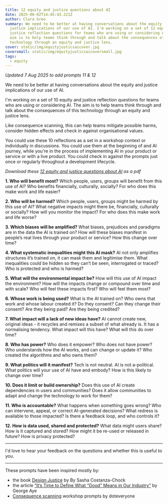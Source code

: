 ```yaml
---
title: 12 equity and justice questions about AI
date: 2025-06-02T14:45:43.221Z
author: Clara Greo
summary: We need to be better at having conversations about the equity and
  justice implications of our use of AI. I'm working on a set of 12 equity and
  justice reflection questions for teams who are using or considering AI. The
  aim is to help teams think through and talk about the consequences of this
  technology through an equity and justice lens.
cover: static/img/equityjusticsaicover.jpg
coversmall: static/img/equityjusticsaicoversmall.jpg
tags:
  - equity
---
```



*Updated 7 Aug 2025 to add prompts 11 & 12*

We need to be better at having conversations about the equity and justice implications of our use of AI. 

I'm working on a set of 10 equity and justice reflection questions for teams who are using or considering AI. The aim is to help teams think through and talk about the consequences of this technology through an equity and justice lens. 

Like consequence scanning, this can help teams mitigate possible harms, consider hidden effects and check in against organisational values. 

You could use these 10 reflections as a set in a workshop context or individually in discussions. You could use them at the beginning of and AI journey, while you're in the process of implementing AI in your product or service or with a live product. You could check in against the prompts just once or regularly throughout a development lifecycle.

    

*Download these [12 equity and justice questions about AI](https://drive.google.com/file/d/1uFtvpvDhiupP-2CdFQdnG8qqz-TcdL4r/view?usp=sharing) as a pdf*
<br>

**1. Who will benefit most?** 
Which people, users, groups will benefit from this use of AI?
Who benefits financially, culturally, socially?
For who does this make work and life easier?
<br>

**2. Who will be harmed?** 
Which people, users, groups might be harmed by this use of AI?
What negative impacts might there be, financially, culturally or socially?
How will you monitor the impact?
For who does this make work and life worse?
<br>

**3. Which biases will be amplified?** 
What biases, prejudices and paradigms are in the data the AI is trained on? 
How will these biases manifest in people’s real lives through your product or service? 
How this change over time? 
<br>

**4. What systematic inequalities might this AI mask?** 
AI not only amplifies structures it’s trained on, it can mask them and legitimise them. 
What inequalities could be hidden so they can’t be seen, interrogated or traced? 
Who is protected and who is harmed? 
<br>

**5. What will the environmental impact be?** 
How will this use of AI impact the environment? 
How will the impacts change or compound over time and with scale?
Who will feel these impacts first? 
Who will feel them most? 
<br>

**6. Whose work is being used?** 
What is the AI trained on? 
Who owns that work and whose labour created it? 
Do they consent? 
Can they change their consent? 
Are they being paid? 
Are they being credited? 
<br>

**7. What impact will a lack of new ideas have?** 
AI cannot create new, original ideas - it recycles and remixes a subset of what already is. It has a normalising tendency. 
What impact will this have? 
What will this do over time? 
<br>

**8. Who has power?** 
Who does it empower? 
Who does not have power? 
Who understands how the AI works, and can change or update it? 
Who created the algorithms and who owns them? 
<br>

**9. What politics will it manifest?** 
Tech is not neutral. AI is not a-political. 
What politics will your use of AI have and embody? 
How is this likely to change over time? 
<br>

**10. Does it limit or build ownership?** 
Does this use of AI create dependencies in users and communities? 
Does it allow communities to adapt and change the technology to work for them? 
<br>

**11. Who is accountable?**
What happens when something goes wrong? 
Who can intervene, appeal, or correct AI-generated decisions?
What redress is available to those impacted?
Is there a feedback loop, and who controls it?
<br>

**12. How is data used, shared and protected?**
What data might users share? 
How is it captured and stored?
How might it be re-used or released in future?
How is privacy protected?

---

I'd love to hear your feedback on the questions and whether this is useful to you. 

---


These prompts have been inspired mostly by: 
- the book [Design Justice](https://designjustice.mitpress.mit.edu/) by By Sasha Costanza-Chock 
- the article [“It’s Time to Define What “Good” Means in Our Industry”](https://designobserver.com/its-time-to-define-what-good-means-in-our-industry/#:~:text=When%20it%20comes%20to%20design,about%20design%20for%20social%20innovation?) by George Aye 
- [Consequence scanning](https://doteveryone.org.uk/project/consequence-scanning/) workshop prompts by doteveryone